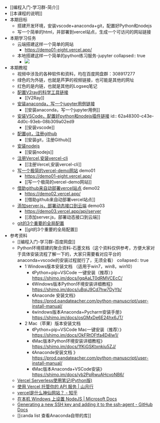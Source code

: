 - [[编程入门-学习群-简介]]
- [[本课程的说明]]
- 本期目标
	- 搭建开发环境，安装vscode+anaconda+git，配置好Python和nodejs
	- 写一个简单的html，并部署到vercel站点，生成一个可访问的网站链接
- 本期学习任务
	- 云端搭建这样一个简单的网站
		- https://demo01-eight.vercel.app/
	- 本地搭建这样一个简单的python练习服务-jupyter
	  collapsed:: true
		- ![](https://yupic.oss-cn-shanghai.aliyuncs.com/20220605223101.png)
- 本期教程
	- 视频中涉及的各种软件和资料，均在百度网盘群：308917277
	- 绿色的为外链，也就是芦笋的视频链接，也可能是其他的网址
	- 红色的是内链，也就是其他的Logseq笔记
	- [配置V2ray的科学工具链接](https://lusun.com/v/ucxF2idreKg)
		- [[V2Ray]]
	- [安装anaconda，写一个jupyter用例链接](https://lusun.com/v/u6sgEzlChj5)
		- [[安装anaconda，写一个jupyter用例]]
	- [安装VSCode，配置好python和nodejs插件链接](https://lusun.com/v/ZjFPBS5e5Mv)
	  id:: 62a48300-c43e-4d0c-93eb-08b309a02ed9
		- [[安装vscode]]
	- [配置git，注册github](https://lusun.com/v/y4S7l9MMeEs)
		- [[安装git，注册Github]]
	- [安装nodejs](https://lusun.com/v/3FOKb0HxM5L)
		- [[安装nodejs]]
	- [注册Vercel,安装vercel-cli](https://lusun.com/v/Bs3SdBnQ7dS)
		- [[注册Vercel,安装vercel-cli]]
	- [写一个极简的vercel-demo网站](https://lusun.com/v/QKaEIEWZLVS) demo01
		- https://demo01-eight.vercel.app/
		- [[写一个极简的vercel-demo网站]]
	- [借助github来自动部署vercel站点](https://lusun.com/v/ULR2eYPjGQM) demo02
		- https://demo02.vercel.app/
		- [[借助github来自动部署vercel站点]]
	- [添加server.js，部署动态接口到云端](https://lusun.com/v/yl1E5Ak9l5f) demo03
		- https://demo03.vercel.app/api/server
		- [[添加server.js，部署动态接口到云端]]
	- [git的3个重要的全局配置](https://lusun.com/v/sbQZ9dcGEVt)
		- [[git的3个重要的全局配置]]
- 参考资料
	- [[编程入门-学习群-百度网盘]]
	- Python环境搭建的聚合资料-石墨文档（这个资料仅供参考，方便大家对于具体安装流程了解一下的，大家只需要看对应平台的anaconda+vscode的安装过程就行了，无须全看）
	  collapsed:: true
		- 1 Windows版本安装文档 （适用于win7，win8，win10）
			- 《Python+pip+VSCode 一键安装（推荐）》https://shimo.im/docs/lgqAaLT0dRMVCEcC/
			- 《Windows版本Python环境安装详细教程》https://shimo.im/docs/uBqiJ9Cd7hw7DyYb/
			- 《Anaconde 安装文档》https://prod.pandateacher.com/python-manuscript/user-install-manual/
			- 《windows版本Anaconda+Pycharm安装手册》https://shimo.im/docs/osGMxDe6E24hx6JT/
		- 2 Mac（苹果）版本安装文档
			- 《Python+pip+VSCode Mac一键安装（推荐）》https://shimo.im/docs/OkFRtOFtfa4D4lw1/
			- 《Mac版本Python环境安装详细教程》https://shimo.im/docs/1fKiGSKtxnkiu5ZJ/
			- 《Anaconde安装文档 》https://prod.pandateacher.com/python-manuscript/user-install-manual/
			- 《Mac版本Anaconda+VSCode安装》https://shimo.im/docs/yb2PpRwuAHcvoNB6/
	- [Vercel Serverless使用笔记(Python版)](https://nicelee.top/blog/2020/11/16/vercel-serverless/)
	- [使用 Vercel 托管你的 API 服务 | 山月行](https://shanyue.tech/no-vps/api.html#json-api-%E4%B8%8E-vercel-node-helper)
	- [vercel是什么神仙网站？ - 知乎](https://zhuanlan.zhihu.com/p/347990778)
	- [在本机 Windows 上设置 NodeJS | Microsoft Docs](https://docs.microsoft.com/zh-cn/windows/dev-environment/javascript/nodejs-on-windows)
	- [Generating a new SSH key and adding it to the ssh-agent - GitHub Docs](https://docs.github.com/cn/authentication/connecting-to-github-with-ssh/generating-a-new-ssh-key-and-adding-it-to-the-ssh-agent)
	- [[canda list 查看Anaconda自带的库]]